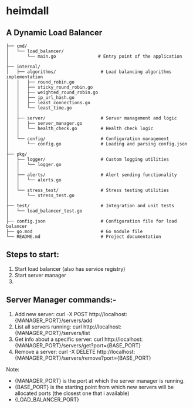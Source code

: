 # heimdall
## A Dynamic Load Balancer

```
├── cmd/
│   └── load_balancer/
│       └── main.go                # Entry point of the application
│
├── internal/
│   ├── algorithms/                 # Load balancing algorithms implementation
│   │   ├── round_robin.go
│   │   ├── sticky_round_robin.go
│   │   ├── weighted_round_robin.go
│   │   ├── ip_url_hash.go
│   │   ├── least_connections.go
│   │   └── least_time.go
│   │
│   ├── server/                     # Server management and logic
│   │   ├── server_manager.go
│   │   └── health_check.go         # Health check logic
│   │
│   └── config/                     # Configuration management
│       └── config.go               # Loading and parsing config.json
│
├── pkg/
│   ├── logger/                     # Custom logging utilities
│   │   └── logger.go
│   │
│   ├── alerts/                     # Alert sending functionality
│   │   └── alerts.go
│   │
│   └── stress_test/                # Stress testing utilities
│       └── stress_test.go
│
├── test/                           # Integration and unit tests
│   └── load_balancer_test.go
│
├── config.json                     # Configuration file for load balancer
├── go.mod                          # Go module file
└── README.md                       # Project documentation
```

## Steps to start:
1. Start load balancer (also has service registry)
2. Start server manager
3. 

## Server Manager commands:-
1. Add new server: curl -X POST http://localhost:{MANAGER_PORT}/servers/add
2. List all servers running: curl http://localhost:{MANAGER_PORT}/servers/list
3. Get info about a specific server: curl http://localhost:{MANAGER_PORT}/servers/get?port={BASE_PORT}
4. Remove a server: curl -X DELETE http://localhost:{MANAGER_PORT}/servers/remove?port={BASE_PORT}

Note: 
- {MANAGER_PORT} is the port at which the server manager is running.
- {BASE_PORT} is the starting point from which new servers will be allocated ports (the closest one that i available)
- {LOAD_BALANCER_PORT}
